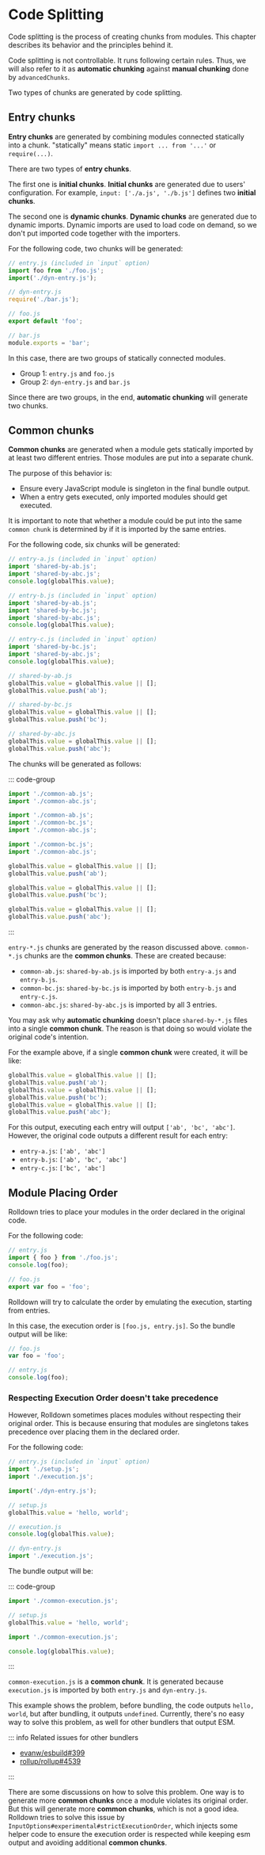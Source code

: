 # Code Splitting

Code splitting is the process of creating chunks from modules. This chapter describes its behavior and the principles behind it.

Code splitting is not controllable. It runs following certain rules. Thus, we will also refer to it as **automatic chunking** against **manual chunking** done by `advancedChunks`.

Two types of chunks are generated by code splitting.

## **Entry chunks**

**Entry chunks** are generated by combining modules connected statically into a chunk. "statically" means static `import ... from '...'` or `require(...)`.

There are two types of **entry chunks**.

The first one is **initial chunks**. **Initial chunks** are generated due to users' configuration. For example, `input: ['./a.js', './b.js']` defines two **initial chunks**.

The second one is **dynamic chunks**. **Dynamic chunks** are generated due to dynamic imports. Dynamic imports are used to load code on demand, so we don't put imported code together with the importers.

For the following code, two chunks will be generated:

```js
// entry.js (included in `input` option)
import foo from './foo.js';
import('./dyn-entry.js');

// dyn-entry.js
require('./bar.js');

// foo.js
export default 'foo';

// bar.js
module.exports = 'bar';
```

In this case, there are two groups of statically connected modules.

- Group 1: `entry.js` and `foo.js`
- Group 2: `dyn-entry.js` and `bar.js`

Since there are two groups, in the end, **automatic chunking** will generate two chunks.

## **Common chunks**

**Common chunks** are generated when a module gets statically imported by at least two different entries. Those modules are put into a separate chunk.

The purpose of this behavior is:

- Ensure every JavaScript module is singleton in the final bundle output.
- When a entry gets executed, only imported modules should get executed.

It is important to note that whether a module could be put into the same `common chunk` is determined by if it is imported by the same entries.

For the following code, six chunks will be generated:

```js
// entry-a.js (included in `input` option)
import 'shared-by-ab.js';
import 'shared-by-abc.js';
console.log(globalThis.value);

// entry-b.js (included in `input` option)
import 'shared-by-ab.js';
import 'shared-by-bc.js';
import 'shared-by-abc.js';
console.log(globalThis.value);

// entry-c.js (included in `input` option)
import 'shared-by-bc.js';
import 'shared-by-abc.js';
console.log(globalThis.value);

// shared-by-ab.js
globalThis.value = globalThis.value || [];
globalThis.value.push('ab');

// shared-by-bc.js
globalThis.value = globalThis.value || [];
globalThis.value.push('bc');

// shared-by-abc.js
globalThis.value = globalThis.value || [];
globalThis.value.push('abc');
```

The chunks will be generated as follows:

::: code-group

```js [entry-a.js]
import './common-ab.js';
import './common-abc.js';
```

```js [entry-b.js]
import './common-ab.js';
import './common-bc.js';
import './common-abc.js';
```

```js [entry-c.js]
import './common-bc.js';
import './common-abc.js';
```

```js [common-ab.js]
globalThis.value = globalThis.value || [];
globalThis.value.push('ab');
```

```js [common-bc.js]
globalThis.value = globalThis.value || [];
globalThis.value.push('bc');
```

```js [common-abc.js]
globalThis.value = globalThis.value || [];
globalThis.value.push('abc');
```

:::

`entry-*.js` chunks are generated by the reason discussed above. `common-*.js` chunks are the **common chunks**. These are created because:

- `common-ab.js`: `shared-by-ab.js` is imported by both `entry-a.js` and `entry-b.js`.
- `common-bc.js`: `shared-by-bc.js` is imported by both `entry-b.js` and `entry-c.js`.
- `common-abc.js`: `shared-by-abc.js` is imported by all 3 entries.

You may ask why **automatic chunking** doesn't place `shared-by-*.js` files into a single **common chunk**. The reason is that doing so would violate the original code's intention.

For the example above, if a single **common chunk** were created, it will be like:

```js [common-all.js]
globalThis.value = globalThis.value || [];
globalThis.value.push('ab');
globalThis.value = globalThis.value || [];
globalThis.value.push('bc');
globalThis.value = globalThis.value || [];
globalThis.value.push('abc');
```

For this output, executing each entry will output `['ab', 'bc', 'abc']`. However, the original code outputs a different result for each entry:

- `entry-a.js`: `['ab', 'abc']`
- `entry-b.js`: `['ab', 'bc', 'abc']`
- `entry-c.js`: `['bc', 'abc']`

## Module Placing Order

Rolldown tries to place your modules in the order declared in the original code.

For the following code:

```js
// entry.js
import { foo } from './foo.js';
console.log(foo);

// foo.js
export var foo = 'foo';
```

Rolldown will try to calculate the order by emulating the execution, starting from entries.

In this case, the execution order is `[foo.js, entry.js]`. So the bundle output will be like:

```js [output.js]
// foo.js
var foo = 'foo';

// entry.js
console.log(foo);
```

### Respecting Execution Order doesn't take precedence

However, Rolldown sometimes places modules without respecting their original order. This is because ensuring that modules are singletons takes precedence over placing them in the declared order.

For the following code:

```js
// entry.js (included in `input` option)
import './setup.js';
import './execution.js';

import('./dyn-entry.js');

// setup.js
globalThis.value = 'hello, world';

// execution.js
console.log(globalThis.value);

// dyn-entry.js
import './execution.js';
```

The bundle output will be:

::: code-group

```js [entry.js]
import './common-execution.js';

// setup.js
globalThis.value = 'hello, world';
```

```js [dyn-entry.js]
import './common-execution.js';
```

```js [common-execution.js]
console.log(globalThis.value);
```

:::

`common-execution.js` is a **common chunk**. It is generated because `execution.js` is imported by both `entry.js` and `dyn-entry.js`.

This example shows the problem, before bundling, the code outputs `hello, world`, but after bundling, it outputs `undefined`. Currently, there's no easy way to solve this problem, as well for other bundlers that output ESM.

::: info Related issues for other bundlers

- [evanw/esbuild#399](https://github.com/evanw/esbuild/issues/399)
- [rollup/rollup#4539](https://github.com/rollup/rollup/issues/4539)

:::

There are some discussions on how to solve this problem. One way is to generate more **common chunks** once a module violates its original order. But this will generate more **common chunks**, which is not a good idea. Rolldown tries to solve this issue by `InputOptions#experimental#strictExecutionOrder`, which injects some helper code to ensure the execution order is respected while keeping esm output and avoiding additional **common chunks**.
